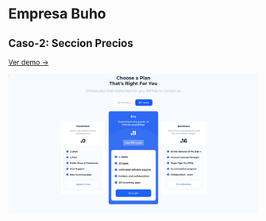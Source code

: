 
# **Empresa Buho** 
## **Caso-2**: Seccion Precios
[Ver demo → ](https://1tspahc.github.io/Buho-caso-2/)

![Primer Diseno](./screenshot/1.png)
